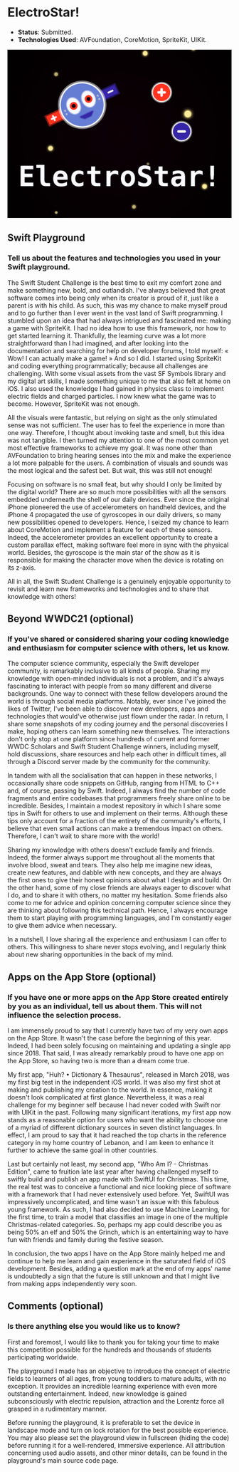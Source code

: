 # ElectroStar!

- **Status**: Submitted.
- **Technologies Used**: AVFoundation, CoreMotion, SpriteKit, UIKit.

![Cover Image](/WWDC%202021/ElectroStar!.png)

## Swift Playground

### Tell us about the features and technologies you used in your Swift playground.

The Swift Student Challenge is the best time to exit my comfort zone and make something new, bold, and outlandish. I've always believed that great software comes into being only when its creator is proud of it, just like a parent is with his child. As such, this was my chance to make myself proud and to go further than I ever went in the vast land of Swift programming. I stumbled upon an idea that had always intrigued and fascinated me: making a game with SpriteKit. I had no idea how to use this framework, nor how to get started learning it. Thankfully, the learning curve was a lot more straightforward than I had imagined, and after looking into the documentation and searching for help on developer forums, I told myself: « Wow! I can actually make a game! » And so I did. I started using SpriteKit and coding everything programmatically; because all challenges are challenging. With some visual assets from the vast SF Symbols library and my digital art skills, I made something unique to me that also felt at home on iOS. I also used the knowledge I had gained in physics class to implement electric fields and charged particles. I now knew what the game was to become. However, SpriteKit was not enough.

All the visuals were fantastic, but relying on sight as the only stimulated sense was not sufficient. The user has to feel the experience in more than one way. Therefore, I thought about invoking taste and smell, but this idea was not tangible. I then turned my attention to one of the most common yet most effective frameworks to achieve my goal. It was none other than AVFoundation to bring hearing senses into the mix and make the experience a lot more palpable for the users. A combination of visuals and sounds was the most logical and the safest bet. But wait, this was still not enough!

Focusing on software is no small feat, but why should I only be limited by the digital world? There are so much more possibilities with all the sensors embedded underneath the shell of our daily devices. Ever since the original iPhone pioneered the use of accelerometers on handheld devices, and the iPhone 4 propagated the use of gyroscopes in our daily drivers, so many new possibilities opened to developers. Hence, I seized my chance to learn about CoreMotion and implement a feature for each of these sensors. Indeed, the accelerometer provides an excellent opportunity to create a custom parallax effect, making software feel more in sync with the physical world. Besides, the gyroscope is the main star of the show as it is responsible for making the character move when the device is rotating on its z-axis.

All in all, the Swift Student Challenge is a genuinely enjoyable opportunity to revisit and learn new frameworks and technologies and to share that knowledge with others!

## Beyond WWDC21 (optional)

### If you've shared or considered sharing your coding knowledge and enthusiasm for computer science with others, let us know.

The computer science community, especially the Swift developer community, is remarkably inclusive to all kinds of people. Sharing my knowledge with open-minded individuals is not a problem, and it's always fascinating to interact with people from so many different and diverse backgrounds. One way to connect with these fellow developers around the world is through social media platforms. Notably, ever since I've joined the likes of Twitter, I've been able to discover new developers, apps and technologies that would've otherwise just flown under the radar. In return, I share some snapshots of my coding journey and the personal discoveries I make, hoping others can learn something new themselves. The interactions don't only stop at one platform since hundreds of current and former WWDC Scholars and Swift Student Challenge winners, including myself, hold discussions, share resources and help each other in difficult times, all through a Discord server made by the community for the community.

In tandem with all the socialisation that can happen in these networks, I occasionally share code snippets on GitHub, ranging from HTML to C++ and, of course, passing by Swift. Indeed, I always find the number of code fragments and entire codebases that programmers freely share online to be incredible. Besides, I maintain a modest repository in which I share some tips in Swift for others to use and implement on their terms. Although these tips only account for a fraction of the entirety of the community's efforts, I believe that even small actions can make a tremendous impact on others. Therefore, I can't wait to share more with the world!

Sharing my knowledge with others doesn't exclude family and friends. Indeed, the former always support me throughout all the moments that involve blood, sweat and tears. They also help me imagine new ideas, create new features, and dabble with new concepts, and they are always the first ones to give their honest opinions about what I design and build. On the other hand, some of my close friends are always eager to discover what I do, and to share it with others, no matter my hesitation. Some friends also come to me for advice and opinion concerning computer science since they are thinking about following this technical path. Hence, I always encourage them to start playing with programming languages, and I'm constantly eager to give them advice when necessary.

In a nutshell, I love sharing all the experience and enthusiasm I can offer to others. This willingness to share never stops evolving, and I regularly think about new sharing opportunities in the back of my mind.

## Apps on the App Store (optional)

### If you have one or more apps on the App Store created entirely by you as an individual, tell us about them. This will not influence the selection process.

I am immensely proud to say that I currently have two of my very own apps on the App Store. It wasn't the case before the beginning of this year. Indeed, I had been solely focusing on maintaining and updating a single app since 2018. That said, I was already remarkably proud to have one app on the App Store, so having two is more than a dream come true.

My first app, "Huh? • Dictionary & Thesaurus", released in March 2018, was my first big test in the independent iOS world. It was also my first shot at making and publishing my creation to the world. In essence, making it doesn't look complicated at first glance. Nevertheless, it was a real challenge for my beginner self because I had never coded with Swift nor with UIKit in the past. Following many significant iterations, my first app now stands as a reasonable option for users who want the ability to choose one of a myriad of different dictionary sources in seven distinct languages. In effect, I am proud to say that it had reached the top charts in the reference category in my home country of Lebanon, and I am keen to enhance it further to achieve the same goal in other countries.

Last but certainly not least, my second app, "Who Am I? - Christmas Edition", came to fruition late last year after having challenged myself to swiftly build and publish an app made with SwiftUI for Christmas. This time, the real test was to conceive a functional and nice looking piece of software with a framework that I had never extensively used before. Yet, SwiftUI was impressively uncomplicated, and time wasn't an issue with this fabulous young framework. As such, I had also decided to use Machine Learning, for the first time, to train a model that classifies an image in one of the multiple Christmas-related categories. So, perhaps my app could describe you as being 50% an elf and 50% the Grinch, which is an entertaining way to have fun with friends and family during the festive season.

In conclusion, the two apps I have on the App Store mainly helped me and continue to help me learn and gain experience in the saturated field of iOS development. Besides, adding a question mark at the end of my apps' name is undoubtedly a sign that the future is still unknown and that I might live from making apps independently very soon.

## Comments (optional)

### Is there anything else you would like us to know?

First and foremost, I would like to thank you for taking your time to make this competition possible for the hundreds and thousands of students participating worldwide.

The playground I made has an objective to introduce the concept of electric fields to learners of all ages, from young toddlers to mature adults, with no exception. It provides an incredible learning experience with even more outstanding entertainment. Indeed, new knowledge is gained subconsciously with electric repulsion, attraction and the Lorentz force all grasped in a rudimentary manner.

Before running the playground, it is preferable to set the device in landscape mode and turn on lock rotation for the best possible experience.
You may also please set the playground view in fullscreen (hiding the code) before running it for a well-rendered, immersive experience.
All attribution concerning used audio assets, and other minor details, can be found in the playground's main source code page.